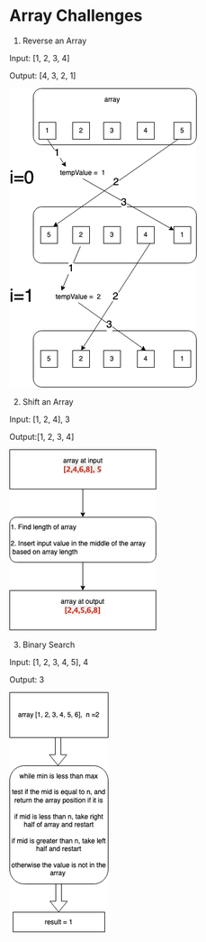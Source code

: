﻿# Array Challenges

1. Reverse an Array

Input: [1, 2, 3, 4]

Output: [4, 3, 2, 1]

![whiteboard 01](../../Assets/challenge01.png)

2. Shift an Array

Input: [1, 2, 4], 3

Output:[1, 2, 3, 4]

![whiteboard 02](../../Assets/challenge02.png)

3. Binary Search

Input: [1, 2, 3, 4, 5], 4

Output: 3

![whiteboard 03](../../Assets/challenge03.png)

